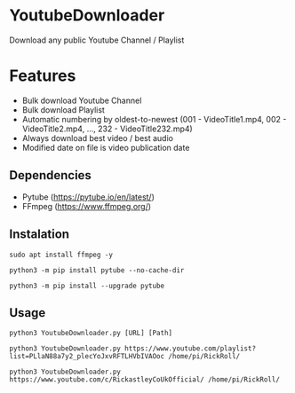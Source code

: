 # YoutubeDownloader
 Download any public Youtube Channel / Playlist</br>
 
# Features
 * Bulk download Youtube Channel
 * Bulk download Playlist
 * Automatic numbering by oldest-to-newest (001 - VideoTitle1.mp4, 002 - VideoTitle2.mp4, ..., 232 - VideoTitle232.mp4)
 * Always download best video / best audio
 * Modified date on file is video publication date
 
## Dependencies
  * Pytube (https://pytube.io/en/latest/)
  * FFmpeg (https://www.ffmpeg.org/)

## Instalation
```
sudo apt install ffmpeg -y
```
```
python3 -m pip install pytube --no-cache-dir
```
```
python3 -m pip install --upgrade pytube
```

## Usage
```
python3 YoutubeDownloader.py [URL] [Path]
```
```
python3 YoutubeDownloader.py https://www.youtube.com/playlist?list=PLlaN88a7y2_plecYoJxvRFTLHVbIVAOoc /home/pi/RickRoll/
```
```
python3 YoutubeDownloader.py https://www.youtube.com/c/RickastleyCoUkOfficial/ /home/pi/RickRoll/
```
